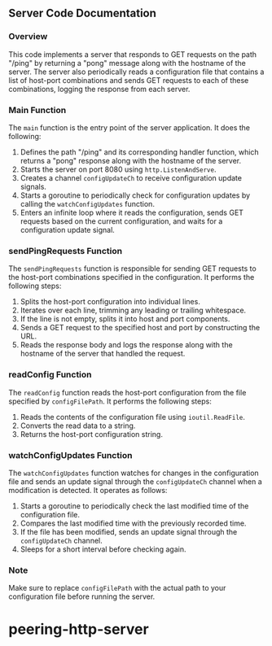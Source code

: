 ## Server Code Documentation

### Overview

This code implements a server that responds to GET requests on the path "/ping" by returning a "pong" message along with the hostname of the server. The server also periodically reads a configuration file that contains a list of host-port combinations and sends GET requests to each of these combinations, logging the response from each server.


### Main Function

The `main` function is the entry point of the server application. It does the following:

1. Defines the path "/ping" and its corresponding handler function, which returns a "pong" response along with the hostname of the server.
2. Starts the server on port 8080 using `http.ListenAndServe`.
3. Creates a channel `configUpdateCh` to receive configuration update signals.
4. Starts a goroutine to periodically check for configuration updates by calling the `watchConfigUpdates` function.
5. Enters an infinite loop where it reads the configuration, sends GET requests based on the current configuration, and waits for a configuration update signal.

### sendPingRequests Function

The `sendPingRequests` function is responsible for sending GET requests to the host-port combinations specified in the configuration. It performs the following steps:

1. Splits the host-port configuration into individual lines.
2. Iterates over each line, trimming any leading or trailing whitespace.
3. If the line is not empty, splits it into host and port components.
4. Sends a GET request to the specified host and port by constructing the URL.
5. Reads the response body and logs the response along with the hostname of the server that handled the request.

### readConfig Function

The `readConfig` function reads the host-port configuration from the file specified by `configFilePath`. It performs the following steps:

1. Reads the contents of the configuration file using `ioutil.ReadFile`.
2. Converts the read data to a string.
3. Returns the host-port configuration string.

### watchConfigUpdates Function

The `watchConfigUpdates` function watches for changes in the configuration file and sends an update signal through the `configUpdateCh` channel when a modification is detected. It operates as follows:

1. Starts a goroutine to periodically check the last modified time of the configuration file.
2. Compares the last modified time with the previously recorded time.
3. If the file has been modified, sends an update signal through the `configUpdateCh` channel.
4. Sleeps for a short interval before checking again.

### Note

Make sure to replace `configFilePath` with the actual path to your configuration file before running the server.

# peering-http-server
